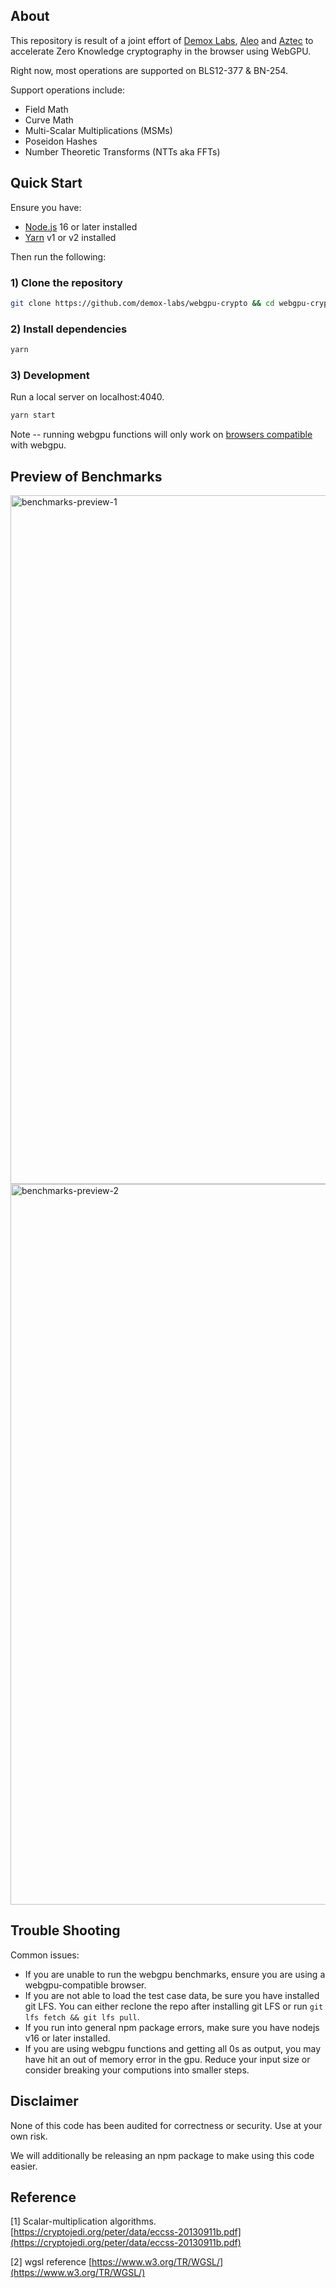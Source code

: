 ## About

This repository is result of a joint effort of [Demox Labs](https://www.demoxlabs.xyz/), [Aleo](https://aleo.org/) and [Aztec](https://aztec.network/) to accelerate Zero Knowledge cryptography in the browser using WebGPU.

Right now, most operations are supported on BLS12-377 & BN-254.

Support operations include:
 * Field Math
 * Curve Math
 * Multi-Scalar Multiplications (MSMs)
 * Poseidon Hashes
 * Number Theoretic Transforms (NTTs aka FFTs)


## Quick Start

Ensure you have:

- [Node.js](https://nodejs.org) 16 or later installed
- [Yarn](https://yarnpkg.com) v1 or v2 installed

Then run the following:

### 1) Clone the repository

```bash
git clone https://github.com/demox-labs/webgpu-crypto && cd webgpu-crypto
```

### 2) Install dependencies

```bash
yarn
```

### 3) Development

Run a local server on localhost:4040.

```bash
yarn start
```
Note -- running webgpu functions will only work on [browsers compatible](https://caniuse.com/webgpu) with webgpu.

## Preview of Benchmarks

<img width="1102" alt="benchmarks-preview-1" src="https://github.com/demox-labs/webgpu-crypto/assets/1102811/a1f91dca-371f-4202-b35b-fb2fe75263e7">
<img width="1153" alt="benchmarks-preview-2" src="https://github.com/demox-labs/webgpu-crypto/assets/1102811/ec95b3a9-9315-462a-b593-ac7e0e334c47">


## Trouble Shooting

Common issues:
* If you are unable to run the webgpu benchmarks, ensure you are using a webgpu-compatible browser.
* If you are not able to load the test case data, be sure you have installed git LFS. You can either reclone the repo after installing git LFS or run `git lfs fetch && git lfs pull`.
* If you run into general npm package errors, make sure you have nodejs v16 or later installed.
* If you are using webgpu functions and getting all 0s as output, you may have hit an out of memory error in the gpu. Reduce your input size or consider breaking your computions into smaller steps.

## Disclaimer

None of this code has been audited for correctness or security. Use at your own risk.

We will additionally be releasing an npm package to make using this code easier.

## Reference

[1] Scalar-multiplication algorithms. [https://cryptojedi.org/peter/data/eccss-20130911b.pdf](https://cryptojedi.org/peter/data/eccss-20130911b.pdf)

[2] wgsl reference [https://www.w3.org/TR/WGSL/](https://www.w3.org/TR/WGSL/)
